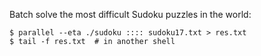 Batch solve the most difficult Sudoku puzzles in the world:
```shell
$ parallel --eta ./sudoku :::: sudoku17.txt > res.txt
$ tail -f res.txt  # in another shell
```
